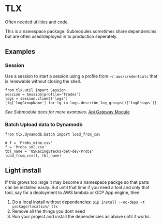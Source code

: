 # TLX

Often needed utilities and code.

This is a namespace package.  Submodules sometimes share dependencies but are often used/deployed in to production seperately.

## Examples

### Session
Use a session to start a session using a profile from `~/.aws/credentials` that is renewable without closing the shell.
```
from tlx.util import Session
session = Session(profile='Trades')
logs = session.client('logs')
[lg['logGroupName'] for lg in logs.describe_log_groups()['logGroups']]
```

*See Submodule docs for more examples.*
[Api Gateway Module](tlx/apigateway/README.md)


### Batch Upload data to Dynamodb
```
from tlx.dynamodb.batch import load_from_csv

# f = 'Probs_mine.csv'
f = 'Probs_sml.csv'
tbl_name = 'USRacingStacks-bet-dev-Probs'
load_from_csv(f, tbl_name)
```

## Light install
If this grows too large it may become a namespace packge so that parts can be installed easily. But until that time if you need a tool and only that tool, say for a deployment to AWS lambda or GCP App engine, then:

1.  Do a local install without dependencies:
`pip install --no-deps -t package/location/ tlx`
2.  Remove all the things you dont need
3.  Run your project and install the dependencies as above until it works.


